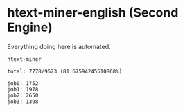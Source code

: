 # htext-miner-english (Second Engine)

Everything doing here is automated.

```
htext-miner

total: 7778/9523 (81.67594245510868%)

job0: 1752
job1: 1978
job2: 2650
job3: 1398
```